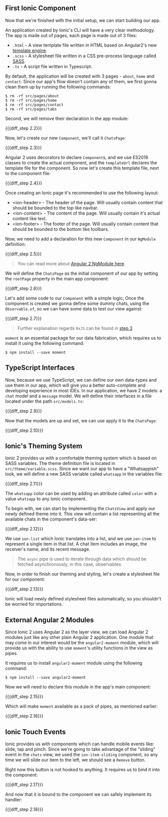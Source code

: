 ## First Ionic Component

Now that we're finished with the initial setup, we can start building our app.

An application created by Ionic's CLI will have a very clear methodology. The app is made out of pages, each page is made out of 3 files:

- `.html` - A view template file written in HTML based on Angular2's new [template engine](https://angular.io/docs/ts/latest/guide/template-syntax.html).
- `.scss` - A stylesheet file written in a CSS pre-process language called [SASS](https://sass-lang.com).
- `.ts` - A script file written in Typescript.

By default, the application will be created with 3 pages - `about`, `home` and `contact`. Since our app's flow doesn't contain any of them, we first gonna clean them up by running the following commands:

    $ rm -rf src/pages/about
    $ rm -rf src/pages/home
    $ rm -rf src/pages/contact
    $ rm -rf src/pages/tabs

Second, we will remove their declaration in the app module:

{{{diff_step 2.2}}}

Now, let's create our new `Component`, we'll call it `ChatsPage`:

{{{diff_step 2.3}}}

Angular 2 uses decorators to declare `Component`s, and we use ES2016 classes to create the actual component, and the `templateUrl` declares the template file for the component. So now let's create this template file, next to the component file:

{{{diff_step 2.4}}}

Once creating an Ionic page it's recommended to use the following layout:

- &lt;ion-header&gt; - The header of the page. Will usually contain content that should be bounded to the top like navbar.
- &lt;ion-content&gt; - The content of the page. Will usually contain it's actual content like text.
- &lt;ion-footer&gt; - The footer of the page. Will usually contain content that should be bounded to the bottom like toolbars.

Now, we need to add a declaration for this new `Component` in our `NgModule` definition:

{{{diff_step 2.5}}}

> You can read more about [Angular 2 NgModule here](https://angular.io/docs/ts/latest/guide/ngmodule.html).

We will define the `ChatsPage` as the initial component of our app by setting the `rootPage` property in the main app component:

{{{diff_step 2.6}}}

Let's add some code to our `Component` with a simple logic; Once the component is created we gonna define some dummy chats, using the `Observable.of`, so we can have some data to test our view against:

{{{diff_step 2.7}}}

> Further explanation regards `RxJS` can be found in [step 3](./step3.md)

`moment` is an essential package for our data fabrication, which requires us to install it using the following command:

    $ npm install --save moment

## TypeScript Interfaces

Now, because we use TypeScript, we can define our own data-types and use them in our app, which will give you a better auto-complete and developing experience in most IDEs. In our application, we have 2 models: a `chat` model and a `message` model. We will define their interfaces in a file located under the path `src/models.ts`:

{{{diff_step 2.9}}}

Now that the models are up and set, we can use apply it to the `ChatsPage`:

{{{diff_step 2.10}}}

## Ionic's Theming System

Ionic 2 provides us with a comfortable theming system which is based on SASS variables. The theme definition file is located in `src/theme/variable.scss`. Since we want our app to have a "Whatsappish" look, we will define a new SASS variable called `whatsapp` in the variables file:

{{{diff_step 2.11}}}

The `whatsapp` color can be used by adding an attribute called `color` with a value `whatsapp` to any Ionic component.

To begin with, we can start by implementing the `ChatsView` and apply our newly defined theme into it. This view will contain a list representing all the available chats in the component's data-ser:

{{{diff_step 2.12}}}

We use `ion-list` which Ionic translates into a list, and we use `ion-item` to represent a single item in that list. A chat item includes an image, the receiver's name, and its recent message.

> The `async` pipe is used to iterate through data which should be fetched asynchronously, in this case, observables.

Now, in order to finish our theming and styling, let's create a stylesheet file for our component:

{{{diff_step 2.13}}}

Ionic will load newly defined stylesheet files automatically, so you shouldn't be worried for importations.

## External Angular 2 Modules

Since Ionic 2 uses Angular 2 as the layer view, we can load Angular 2 modules just like any other plain Angular 2 application. One module that may come in our interest would be the `angular2-moment` module, which will provide us with the ability to use `moment`'s utility functions in the view as pipes.

It requires us to install `angular2-moment` module using the following command:

    $ npm install --save angular2-moment

Now we will need to declare this module in the app's main component:

{{{diff_step 2.15}}}

Which will make `moment` available as a pack of pipes, as mentioned earlier:

{{{diff_step 2.16}}}

## Ionic Touch Events

Ionic provides us with components which can handle mobile events like: slide, tap and pinch. Since we're going to take advantage of the "sliding" event in the `chats` view, we used the `ion-item-sliding` component, so any time we will slide our item to the left, we should see a `Remove` button.

Right now this button is not hooked to anything. It requires us to bind it into the component:

{{{diff_step 2.17}}}

And now that it is bound to the component we can safely implement its handler:

{{{diff_step 2.18}}}
